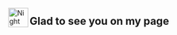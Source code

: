 <img alt="Night Coding" src="./assets/Hand%20Wave.gif" width='40' align="left"/><h2>Glad to see you on my page</h2>

<!-- ##👋 &nbsp;Glad to see you on my page -->
